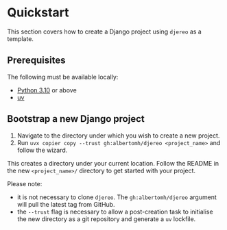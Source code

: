 # Quickstart

This section covers how to create a Django project using `djereo` as a template.

## Prerequisites

The following must be available locally:

- [Python 3.10](https://docs.python.org/3.10/) or above
- [uv](https://docs.astral.sh/uv/)

## Bootstrap a new Django project

1. Navigate to the directory under which you wish to create a new project.
1. Run `uvx copier copy --trust gh:albertomh/djereo <project_name>` and follow the wizard.

This creates a directory under your current location. Follow the README in the new
`<project_name>/` directory to get started with your project.

Please note:

- it is not necessary to clone `djereo`. The `gh:albertomh/djereo` argument will pull
  the latest tag from GitHub.
- the `--trust` flag is necessary to allow a post-creation task to initialise the new directory
  as a git repository and generate a `uv` lockfile.
